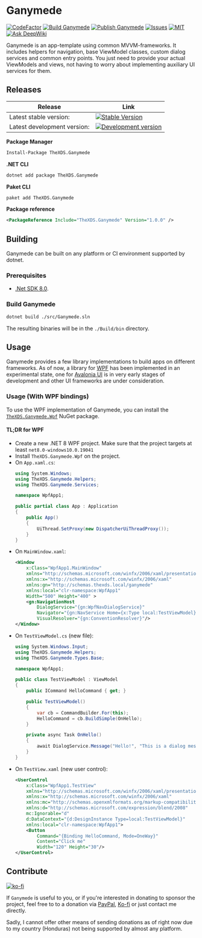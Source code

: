 # Ganymede

[![CodeFactor](https://www.codefactor.io/repository/github/thexds/ganymede/badge)](https://www.codefactor.io/repository/github/thexds/ganymede)
[![Build Ganymede](https://github.com/TheXDS/Ganymede/actions/workflows/build.yml/badge.svg)](https://github.com/TheXDS/Ganymede/actions/workflows/build.yml)
[![Publish Ganymede](https://github.com/TheXDS/Ganymede/actions/workflows/publish.yml/badge.svg)](https://github.com/TheXDS/Ganymede/actions/workflows/publish.yml)
[![Issues](https://img.shields.io/github/issues/TheXDS/Ganymede)](https://github.com/TheXDS/Ganymede/issues)
[![MIT](https://img.shields.io/github/license/TheXDS/Ganymede)](https://mit-license.org/)
[![Ask DeepWiki](https://deepwiki.com/badge.svg)](https://deepwiki.com/TheXDS/Ganymede)

Ganymede is an app-template using common MVVM-frameworks. It includes helpers for navigation, base ViewModel classes, custom dialog services and common entry points. You just need to provide your actual ViewModels and views, not having to worry about implementing auxiliary UI services for them.

## Releases
Release | Link
--- | ---
Latest stable version: | [![Stable Version](https://img.shields.io/nuget/v/TheXDS.Ganymede)](https://www.nuget.org/packages/TheXDS.Ganymede/)
Latest development version: | [![Development version](https://img.shields.io/nuget/vpre/TheXDS.Ganymede)](https://www.nuget.org/stats/packages/TheXDS.Ganymede?groupby=Version)

**Package Manager**  
```sh
Install-Package TheXDS.Ganymede
```

**.NET CLI**  
```sh
dotnet add package TheXDS.Ganymede
```

**Paket CLI**  
```sh
paket add TheXDS.Ganymede
```

**Package reference**  
```xml
<PackageReference Include="TheXDS.Ganymede" Version="1.0.0" />
```

## Building
Ganymede can be built on any platform or CI environment supported by dotnet.

### Prerequisites
- [.Net SDK 8.0](https://dotnet.microsoft.com/).

### Build Ganymede
```sh
dotnet build ./src/Ganymede.sln
```
The resulting binaries will be in the `./Build/bin` directory.

## Usage
Ganymede provides a few library implementations to build apps on different frameworks. As of now, a library for [WPF](https://github.com/dotnet/wpf) has been implemented in an experimental state, one for [Avalonia UI](https://www.avaloniaui.net/) is in very early stages of development and other UI frameworks are under consideration.

### Usage (With WPF bindings)
To use the WPF implementation of Ganymede, you can install the [`TheXDS.Ganymede.Wpf`](https://www.nuget.org/packages/TheXDS.Ganymede.Wpf/) NuGet package.

#### TL;DR for WPF

- Create a new .NET 8 WPF project. Make sure that the project targets at least `net8.0-windows10.0.19041`
- Install `TheXDS.Ganymede.Wpf` on the project.
- On `App.xaml.cs`:  
    ```csharp
    using System.Windows;
    using TheXDS.Ganymede.Helpers;
    using TheXDS.Ganymede.Services;

    namespace WpfApp1;

    public partial class App : Application
    {
        public App()
        {
            UiThread.SetProxy(new DispatcherUiThreadProxy());
        }
    }
    ```
- On `MainWindow.xaml`:  
    ```xml
    <Window
        x:Class="WpfApp1.MainWindow"
        xmlns="http://schemas.microsoft.com/winfx/2006/xaml/presentation"
        xmlns:x="http://schemas.microsoft.com/winfx/2006/xaml"
        xmlns:gn="http://schemas.thexds.local/ganymede"
        xmlns:local="clr-namespace:WpfApp1"
        Width="500" Height="400" >
        <gn:NavigationHost
            DialogService="{gn:WpfNavDialogService}"
            Navigator="{gn:NavService Home={x:Type local:TestViewModel}}"
            VisualResolver="{gn:ConventionResolver}"/>
    </Window>
    ```
- On `TestViewModel.cs` (new file):  
    ```csharp
    using System.Windows.Input;
    using TheXDS.Ganymede.Helpers;
    using TheXDS.Ganymede.Types.Base;
    
    namespace WpfApp1;
    
    public class TestViewModel : ViewModel
    {
        public ICommand HelloCommand { get; }

        public TestViewModel()
        {
            var cb = CommandBuilder.For(this);
            HelloCommand = cb.BuildSimple(OnHello);
        }

        private async Task OnHello()
        {
            await DialogService.Message("Hello!", "This is a dialog message");
        }
    }
    ```
- On `TestView.xaml` (new user control):  
    ```xml
    <UserControl
        x:Class="WpfApp1.TestView"
        xmlns="http://schemas.microsoft.com/winfx/2006/xaml/presentation"
        xmlns:x="http://schemas.microsoft.com/winfx/2006/xaml"
        xmlns:mc="http://schemas.openxmlformats.org/markup-compatibility/2006" 
        xmlns:d="http://schemas.microsoft.com/expression/blend/2008" 
        mc:Ignorable="d"
        d:DataContext="{d:DesignInstance Type=local:TestViewModel}"
        xmlns:local="clr-namespace:WpfApp1">
        <Button
            Command="{Binding HelloCommand, Mode=OneWay}"
            Content="Click me"
            Width="120" Height="30"/>
    </UserControl>
    ```
## Contribute
[![ko-fi](https://ko-fi.com/img/githubbutton_sm.svg)](https://ko-fi.com/W7W415UCHY)

If `Ganymede` is useful to you, or if you're interested in donating to sponsor the project, feel free to to a donation via [PayPal](https://paypal.me/thexds), [Ko-fi](https://ko-fi.com/W7W415UCHY) or just contact me directly.

Sadly, I cannot offer other means of sending donations as of right now due to my country (Honduras) not being supported by almost any platform.
